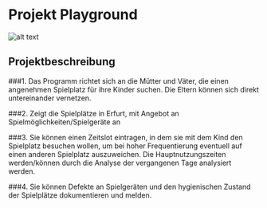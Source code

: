 # Projekt Playground

![alt text](https://github.com/fh-erfurt/Project-Playground/share/images/Playground_Front.png)

## Projektbeschreibung

###1. Das Programm richtet sich an die Mütter und Väter, die einen angenehmen Spielplatz für ihre Kinder suchen. Die Eltern können sich direkt untereinander vernetzen.

###2. Zeigt die Spielplätze in Erfurt, mit Angebot an Spielmöglichkeiten/Spielgeräte an

###3. Sie können einen Zeitslot eintragen, in dem sie mit dem Kind den Spielplatz besuchen wollen, um bei hoher Frequentierung eventuell auf einen anderen Spielplatz auszuweichen. Die Hauptnutzungszeiten werden/können durch die Analyse der vergangenen Tage analysiert werden.  

###4. Sie können Defekte an Spielgeräten und den hygienischen Zustand der Spielplätze dokumentieren und melden.
